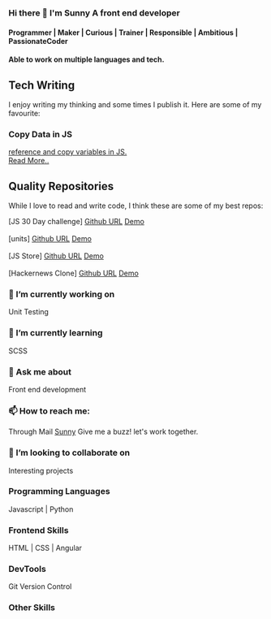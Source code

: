 ### Hi there 👋 I'm Sunny A front end developer

#### Programmer | Maker | Curious | Trainer | Responsible | Ambitious | PassionateCoder

#### Able to work on multiple languages and tech.



## Tech Writing
I enjoy writing my thinking and some times I publish it. Here are some of my favourite:

### Copy Data in JS
<p><a href="https://www.geeksforgeeks.org/reference-and-copy-variables-in-javascript/">reference and copy variables in JS. <br>
  Read More..</a></p>

## Quality Repositories
While I love to read and write code, I think these are some of my best repos:
<div>
[JS 30 Day challenge] 
<a href="https://github.com/sunny7899/js-30">Github URL</a> 
<a href="https://sunny7899.github.io/js-30/">Demo</a>
<div><br/>
<div>
[units] 
<a href="https://github.com/sunny7899/units">Github URL</a> 
<a href="https://sunny7899.github.io/units/convertentries">Demo</a>
<div><br/>
<div>
[JS Store] 
<a href="https://github.com/sunny7899/jsstore">Github URL</a> 
<a href="https://sunny7899.github.io/jsstore/">Demo</a>
<div> <br/>
<div>
[Hackernews Clone] 
<a href="https://github.com/sunny7899/hackernews">Github URL</a> 
<a href="https://sunny7899.github.io/hackernews/topstories">Demo</a>
<div>

### 🔭 I’m currently working on
Unit Testing

### 🌱 I’m currently learning
SCSS

### 💬 Ask me about
Front end development

### 📫 How to reach me:
Through Mail [Sunny](mailto:sunny.gp07@gmail.com?subject=[GitHub]%20Source%20Regarding%20...)
Give me a buzz! let's work together.

### 👯 I’m looking to collaborate on 
Interesting projects

### Programming Languages
Javascript | Python

### Frontend Skills

HTML | CSS | Angular

### DevTools 

Git Version Control

### Other Skills

<!--
**sunny7899/sunny7899** is a ✨ _special_ ✨ repository because its `README.md` (this file) appears on your GitHub profile.
## Applications that I have worked on
Following websites were designed, programmed and delievered my me:<br>
Image(thumbnail) with caption and link (In Progress)
Here are some ideas to get you started:
- 🤔 I’m looking for help with ...
- 😄 Pronouns: ...
- ⚡ Fun fact: ...
-->
